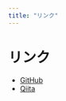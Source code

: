 ```yaml
---
title: "リンク"
---
```


# リンク

- [GitHub](https://github.com/azujuuuuuun)
- [Qiita](https://qiita.com/azujuuuuuun)

